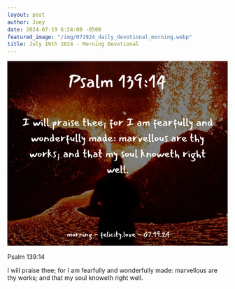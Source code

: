 ```yaml
---
layout: post
author: Joey
date: 2024-07-19 6:24:00 -0500
featured_image: "/img/071924_daily_devotional_morning.webp"
title: July 19th 2024 - Morning Devotional
---
```


[![July 19th 2024 - Morning Devotional](/img/071924_daily_devotional_morning.webp)](/img/071924_daily_devotional_morning.webp)

Psalm 139:14

I will praise thee; for I am fearfully and wonderfully made: marvellous are thy works; and that my soul knoweth right well.

<!-- <hr>

Please consider purchasing a mug to support the page by clicking the image below, thank you!

[![June 20th 2024 - Morning Devotional - Mug](/img/mugs/061124_morning_mug.webp)](https://www.joeybrinkman.com/shop) -->